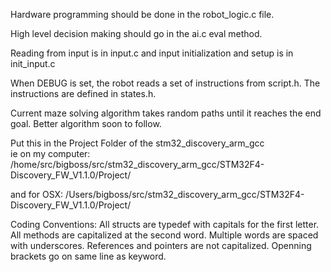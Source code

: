 Hardware programming should be done in the robot\_logic.c file.

High level decision making should go in the ai.c eval method.

Reading from input is in input.c and input initialization and setup is in init\_input.c

When DEBUG is set, the robot reads a set of instructions from script.h. The instructions are
defined in states.h.

Current maze solving algorithm takes random paths until it reaches the end goal. Better 
algorithm soon to follow.

Put this in the Project Folder of the stm32\_discovery\_arm\_gcc\
ie on my computer:
  /home/src/bigboss/src/stm32\_discovery\_arm\_gcc/STM32F4-Discovery\_FW\_V1.1.0/Project/

and for OSX:
  /Users/bigboss/src/stm32\_discovery\_arm\_gcc/STM32F4-Discovery\_FW\_V1.1.0/Project/

Coding Conventions:
  All structs are typedef with capitals for the first letter.
  All methods are capitalized at the second word.
  Multiple words are spaced with underscores.
  References and pointers are not capitalized.
  Openning brackets go on same line as keyword.
